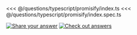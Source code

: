 <<< @/questions/typescript/promisify/index.ts
<<< @/questions/typescript/promisify/index.spec.ts

[![Share your answer](https://img.shields.io/badge/Share_your_answer-blue?style=flat)](https://github.com/tyankatsu0105/utility-challenges/issues/new?labels=answer,typescript/promisify&template=answer.md&title=[answer+-+typescript/promisify])
[![Check out answers](https://img.shields.io/badge/Check_out_answers-green?style=flat)](https://github.com/tyankatsu0105/utility-challenges/issues?q=is%3Aopen,closed+label%3Atypescript/promisify+label%3Aanswer+)
